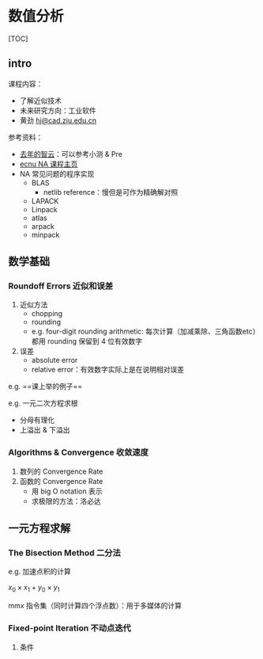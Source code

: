# 数值分析

[TOC]

## intro

课程内容：

- 了解近似技术
- 未来研究方向：工业软件
- 黄劲 hj@cad.zju.edu.cn

参考资料：

- [去年的智云](https://classroom.zju.edu.cn/coursedetail?course_id=37986&tenant_code=112)：可以参考小测 & Pre
- [ecnu NA 课程主页](https://math.ecnu.edu.cn/~jypan/Teaching/NA/index.html)
- NA 常见问题的程序实现
    - BLAS
        - netlib reference：慢但是可作为精确解对照
    - LAPACK
    - Linpack
    - atlas
    - arpack
    - minpack

## 数学基础

### Roundoff Errors 近似和误差

1. 近似方法
    - chopping
    - rounding
    - e.g. four-digit rounding arithmetic: 每次计算（加减乘除、三角函数etc）都用 rounding 保留到 4 位有效数字
2. 误差
    - absolute error
    - relative error：有效数字实际上是在说明相对误差

e.g. ==课上举的例子==

e.g. 一元二次方程求根

- 分母有理化
- 上溢出 & 下溢出

### Algorithms & Convergence 收敛速度

1. 数列的 Convergence Rate
2. 函数的 Convergence Rate
    - 用 big O notation 表示
    - 求极限的方法：洛必达

## 一元方程求解

### The Bisection Method 二分法

e.g. 加速点积的计算

$x_0\times x_1+y_0\times y_1$

mmx 指令集（同时计算四个浮点数）：用于多媒体的计算

### Fixed-point Iteration 不动点迭代

1. 条件